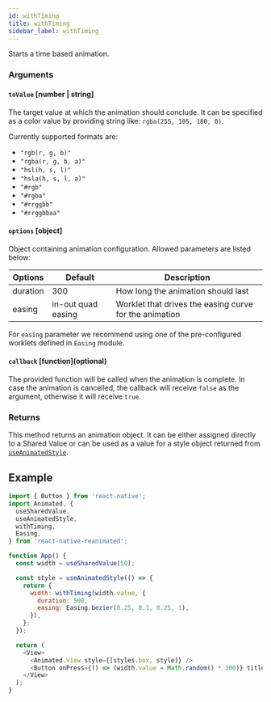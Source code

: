 ```yaml
---
id: withTiming
title: withTiming
sidebar_label: withTiming
---
```


Starts a time based animation.

### Arguments

#### `toValue` [number | string]

The target value at which the animation should conclude.
It can be specified as a color value by providing string like: `rgba(255, 105, 180, 0)`.

Currently supported formats are:

- `"rgb(r, g, b)"`
- `"rgba(r, g, b, a)"`
- `"hsl(h, s, l)"`
- `"hsla(h, s, l, a)"`
- `"#rgb"`
- `"#rgba"`
- `"#rrggbb"`
- `"#rrggbbaa"`

#### `options` [object]

Object containing animation configuration.
Allowed parameters are listed below:

| Options  | Default            | Description                                            |
| -------- | ------------------ | ------------------------------------------------------ |
| duration | 300                | How long the animation should last                     |
| easing   | in-out quad easing | Worklet that drives the easing curve for the animation |

For `easing` parameter we recommend using one of the pre-configured worklets defined in `Easing` module.

#### `callback` [function]\(optional\)

The provided function will be called when the animation is complete.
In case the animation is cancelled, the callback will receive `false` as the argument, otherwise it will receive `true`.

### Returns

This method returns an animation object. It can be either assigned directly to a Shared Value or can be used as a value for a style object returned from [`useAnimatedStyle`](../hooks/useAnimatedStyle).

## Example

```js
import { Button } from 'react-native';
import Animated, {
  useSharedValue,
  useAnimatedStyle,
  withTiming,
  Easing,
} from 'react-native-reanimated';

function App() {
  const width = useSharedValue(50);

  const style = useAnimatedStyle(() => {
    return {
      width: withTiming(width.value, {
        duration: 500,
        easing: Easing.bezier(0.25, 0.1, 0.25, 1),
      }),
    };
  });

  return (
    <View>
      <Animated.View style={[styles.box, style]} />
      <Button onPress={() => (width.value = Math.random() * 300)} title="Hey" />
    </View>
  );
}
```
